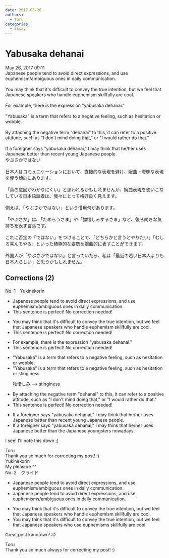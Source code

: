 ```yaml
---
date: 2017-05-26
authors:
  - toru
categories:
  - Essay
---
```


<h1 id="subject_show">Yabusaka dehanai</h1>
<div class="date">May 26, 2017 09:11</div>
<div id="post"><div id="body_show_ori">
Japanese people tend to avoid direct expressions, and use euphemism/ambiguous ones in daily communication.<br/><br/>You may think that it's difficult to convey the true intention, but we feel that Japanese speakers who handle euphemism skillfully are cool.<br/><br/>For example, there is the expression "yabusaka dehanai."<br/><br/>"Yabusaka" is a term that refers to a negative feeling, such as hesitation or wobble.<br/><br/>By attaching the negative term "dehanai" to this, it can refer to a positive attitude, such as "I don't mind doing that," or "I would rather do that." <br/><br/>If a foreigner says "yabusaka dehanai," I may think that he/her uses Japanese better than recent young Japanese people.
</div></div>

<!-- more -->

<div id="post_ja"><div id="body_show_mo">
やぶさかではない<br/><br/>日本人はコミュニケーションにおいて、直接的な表現を避け、婉曲・曖昧な表現を使う傾向にあります。<br/><br/>「真の意図がわかりにくい」と思われるかもしれませんが、婉曲表現を使いこなしている日本語話者は、我々にとって格好良く見えます。<br/><br/>例えば、「やぶさかではない」という慣用句があります。<br/><br/>「やぶさか」は、「ためらうさま」や「物惜しみするさま」など、後ろ向きな気持ちを表す言葉です。<br/><br/>これに否定の「ではない」をつけることで、「どちらかと言うとやりたい」「むしろ喜んでやる」といった積極的な姿勢を婉曲的に表すことができます。<br/><br/>外国人が「やぶさかではない」と言っていたら、私は「最近の若い日本人よりも日本人らしい」と思うかもしれません。
</div></div>

## Corrections (2)
<div id="block"><div class="first_name"> No. 1　<span class="just_name">Yukinekorin</span></div><div id="block2">
<ul class="correction_field">
<li class="incorrect">Japanese people tend to avoid direct expressions, and use euphemism/ambiguous ones in daily communication.</li>
<li class="corrected perfect">This sentence is perfect! No correction needed!</li>
</ul>
<ul class="correction_field">
<li class="incorrect">You may think that it's difficult to convey the true intention, but we feel that Japanese speakers who handle euphemism skillfully are cool.</li>
<li class="corrected perfect">This sentence is perfect! No correction needed!</li>
</ul>
<ul class="correction_field">
<li class="incorrect">For example, there is the expression "yabusaka dehanai."</li>
<li class="corrected perfect">This sentence is perfect! No correction needed!</li>
</ul>
<ul class="correction_field">
<li class="incorrect">"Yabusaka" is a term that refers to a negative feeling, such as hesitation or wobble.</li>
<li class="corrected correct">
"Yabusaka" is a term that refers to a negative feeling, such as hesitation or <span class="f_blue">stinginess</span>. 
<p class="correction_comment">物惜しみ --&gt; stinginess</p>
</li>
</ul>
<ul class="correction_field">
<li class="incorrect">By attaching the negative term "dehanai" to this, it can refer to a positive attitude, such as "I don't mind doing that," or "I would rather do that." </li>
<li class="corrected perfect">This sentence is perfect! No correction needed!</li>
</ul>
<ul class="correction_field">
<li class="incorrect">If a foreigner says "yabusaka dehanai," I may think that he/her uses Japanese better than recent young Japanese people.</li>
<li class="corrected correct">
If a foreigner says "yabusaka dehanai," I may think that he/her uses Japanese better than <span class="f_blue">the </span>Japanese <span class="f_blue">youngsters nowadays</span>. 
</li>
</ul>
<p class="comment_small">
 I see! I'll note this down ;)
</p>

</div><div class="name"><span class="just_name">Toru</span><br>
Thank you so much for correcting my post! :)
</div>
<div class="name"><span class="just_name">Yukinekorin</span><br>
My pleasure ^^
</div>
</div>
<div id="block"><div class="first_name"> No. 2　<span class="just_name">クライド</span></div><div id="block2">
<ul class="correction_field">
<li class="incorrect">Japanese people tend to avoid direct expressions, and use euphemism/ambiguous ones in daily communication.</li>
<li class="corrected correct">
Japanese people tend to avoid direct expressions, and use euphemism<span class="f_blue">s</span>/ambiguous ones in daily communication.
</li>
</ul>
<ul class="correction_field">
<li class="incorrect">You may think that it's difficult to convey the true intention, but we feel that Japanese speakers who handle euphemism skillfully are cool.</li>
<li class="corrected correct">
You may think that it's difficult to convey the true intention, but we feel that Japanese speakers who <span class="f_blue">use</span> euphemism<span class="f_blue">s</span> skillfully are cool.
</li>
</ul>
<p class="comment_small">
 Great post kanotown! :D
</p>

</div><div class="name"><span class="just_name">Toru</span><br>
Thank you so much always for correcting my post! :)
</div>
</div>
